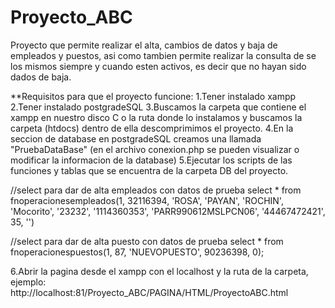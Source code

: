 # Proyecto_ABC

Proyecto que permite realizar el alta, cambios de datos y baja de empleados y puestos, asi como tambien permite realizar la consulta de se los mismos siempre y cuando esten activos, es decir que no hayan sido dados de baja. 
 
**Requisitos para que el proyecto funcione:
1.Tener instalado xampp
2.Tener instalado postgradeSQL
3.Buscamos la carpeta que contiene el xampp en nuestro disco C o la ruta donde lo instalamos y buscamos la carpeta (htdocs) dentro de ella descomprimimos el proyecto.
4.En la seccion de database en postgradeSQL creamos una llamada "PruebaDataBase" (en el archivo conexion.php se pueden visualizar o modificar la informacion de la database)
5.Ejecutar los scripts de las funciones y tablas que se encuentra de la carpeta DB del proyecto.

//select para dar de alta empleados con datos de prueba
select * from fnoperacionesempleados(1, 32116394, 'ROSA', 'PAYAN', 'ROCHIN', 'Mocorito', '23232', '1114360353', 'PARR990612MSLPCN06', '44467472421', 35, '')

//select para dar de alta puesto con datos de prueba
select * from fnoperacionespuestos(1, 87, 'NUEVOPUESTO', 90236398, 0);

6.Abrir la pagina desde el xampp con el localhost y la ruta de la carpeta, ejemplo:
http://localhost:81/Proyecto_ABC/PAGINA/HTML/ProyectoABC.html

